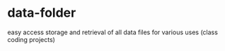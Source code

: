 # data-folder
easy access storage and retrieval of all data files for various uses (class coding projects)
